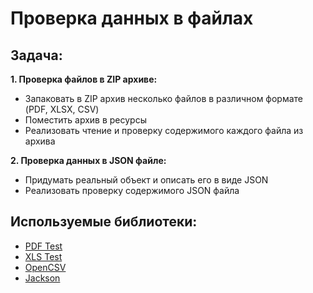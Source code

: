 # Проверка данных в файлах

## <a>**Задача:**</a>
**1. Проверка файлов в ZIP архиве:**
- Запаковать в ZIP архив несколько файлов в различном формате (PDF, XLSX, CSV)
- Поместить архив в ресурсы
- Реализовать чтение и проверку содержимого каждого файла из архива

**2. Проверка данных в JSON файле:**
- Придумать реальный объект и описать его в виде JSON
- Реализовать проверку содержимого JSON файла

## <a>**Используемые библиотеки:**</a>
- [PDF Test](https://github.com/codeborne/pdf-test)
- [XLS Test](https://github.com/codeborne/xls-test)
- [OpenCSV](https://opencsv.sourceforge.net)
- [Jackson](https://github.com/FasterXML/jackson)
